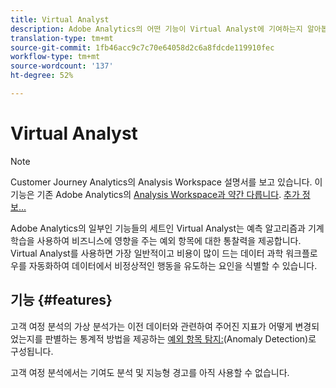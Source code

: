 ```yaml
---
title: Virtual Analyst
description: Adobe Analytics의 어떤 기능이 Virtual Analyst에 기여하는지 알아봅니다.
translation-type: tm+mt
source-git-commit: 1fb46acc9c7c70e64058d2c6a8fdcde119910fec
workflow-type: tm+mt
source-wordcount: '137'
ht-degree: 52%

---
```



# Virtual Analyst

>[!NOTE]
>
>Customer Journey Analytics의 Analysis Workspace 설명서를 보고 있습니다. 이 기능은 기존 Adobe Analytics의 [Analysis Workspace과 약간 다릅니다](https://docs.adobe.com/content/help/ko-KR/analytics/analyze/analysis-workspace/home.html). [추가 정보...](/help/getting-started/cja-aa.md)

Adobe Analytics의 일부인 기능들의 세트인 Virtual Analyst는 예측 알고리즘과 기계 학습을 사용하여 비즈니스에 영향을 주는 예외 항목에 대한 통찰력을 제공합니다. Virtual Analyst를 사용하면 가장 일반적이고 비용이 많이 드는 데이터 과학 워크플로우를 자동화하여 데이터에서 비정상적인 행동을 유도하는 요인을 식별할 수 있습니다.

## 기능 {#features}

고객 여정 분석의 가상 분석가는 이전 데이터와 관련하여 주어진 지표가 어떻게 변경되었는지를 판별하는 통계적 방법을 제공하는 [예외 항목 탐지:](c-anomaly-detection/anomaly-detection.md)(Anomaly Detection)로 구성됩니다.

고객 여정 분석에서는 기여도 분석 및 지능형 경고를 아직 사용할 수 없습니다.
